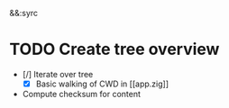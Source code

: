 &&:syrc

# TODO Create tree overview
- [/] Iterate over tree
	- [x] Basic walking of CWD in [[app.zig]]
- Compute checksum for content
